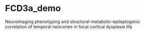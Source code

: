 # FCD3a_demo

Neuroimaging phenotyping and structural-metabolic-epileptogenic correlation of temporal neocortex in focal cortical dysplasia Ⅲa
